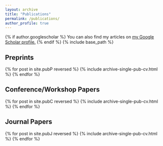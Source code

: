 ```yaml
---
layout: archive
title: "Publications"
permalink: /publications/
author_profile: true
---
```

{% if author.googlescholar %}
  You can also find my articles on <u><a href="{{author.googlescholar}}">my Google Scholar profile</a>.</u>
{% endif %}
{% include base_path %}
## Preprints
{% for post in site.pubP reversed %}
  {% include archive-single-pub-cv.html %}
{% endfor %}
## Conference/Workshop Papers
{% for post in site.pubC reversed %}
  {% include archive-single-pub-cv.html %}
{% endfor %}
## Journal Papers
{% for post in site.pubJ reversed %}
  {% include archive-single-pub-cv.html %}
{% endfor %}
